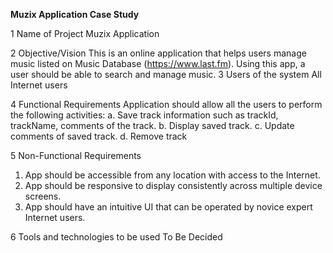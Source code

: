**Muzix Application Case Study**

1 Name of Project Muzix Application

2 Objective/Vision This is an online application that helps users manage music listed on Music Database (https://www.last.fm). Using this app, a user should be able to search and manage music.
3 Users of the system All Internet users

4 Functional Requirements 
 Application should allow all the users to perform the following activities:
a. Save track information such as trackId,
trackName, comments of the track.
b. Display saved track.
c. Update comments of saved track.
d. Remove track

5 Non-Functional Requirements
1. App should be accessible from any location with access
to the Internet.
2. App should be responsive to display consistently across
multiple device screens.
3. App should have an intuitive UI that can be operated by
novice expert Internet users.

6 Tools and technologies to be used
 To Be Decided
